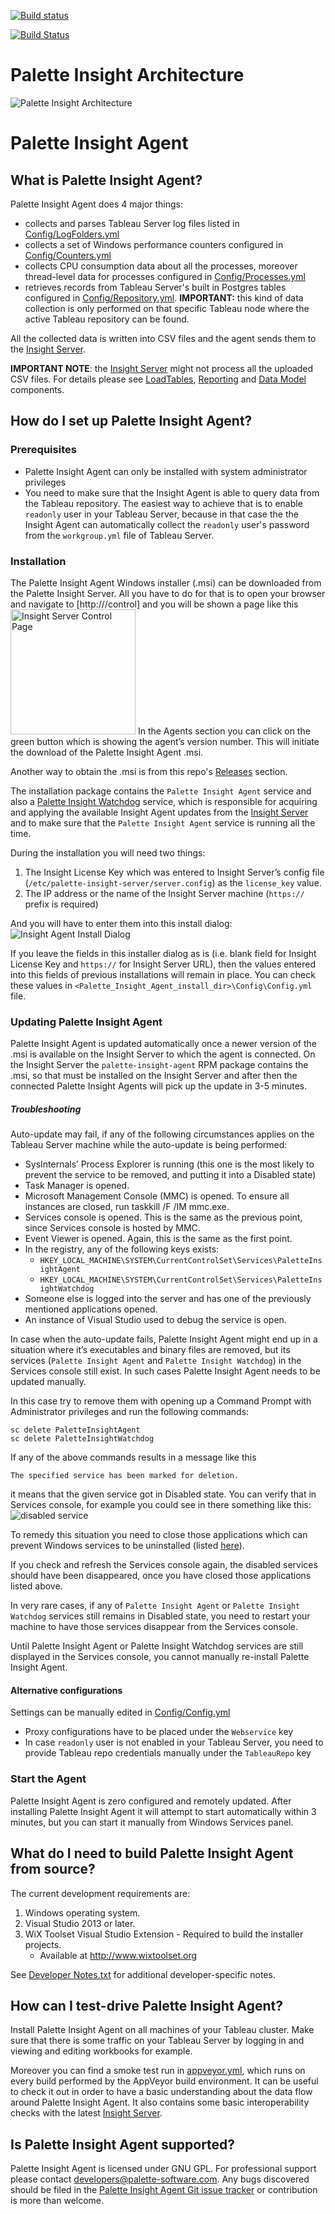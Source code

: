[![Build status](https://ci.appveyor.com/api/projects/status/reub3y37h4hkw0ck/branch/master?svg=true)](https://ci.appveyor.com/project/palette-software/blackboxrecorder/branch/master)

[![Build Status](https://travis-ci.org/palette-software/PaletteInsightAgent.svg?branch=master)](https://travis-ci.org/palette-software/PaletteInsightAgent)

# Palette Insight Architecture

![Palette Insight Architecture](https://github.com/palette-software/palette-insight/blob/master/insight-system-diagram.png?raw=true)

[Insight Server]: https://github.com/palette-software/insight-server

# Palette Insight Agent

## What is Palette Insight Agent?

Palette Insight Agent does 4 major things:

* collects and parses Tableau Server log files listed in [Config/LogFolders.yml](PaletteInsightAgent/Config/LogFolders.yml)
* collects a set of Windows performance counters configured in [Config/Counters.yml](PaletteInsightAgent/Config/Counters.yml)
* collects CPU consumption data about all the processes, moreover thread-level data for processes configured in [Config/Processes.yml](PaletteInsightAgent/Config/Processes.yml)
* retrieves records from Tableau Server's built in Postgres tables configured in [Config/Repository.yml](PaletteInsightAgent/Config/Repository.yml). **IMPORTANT:** this kind of data collection is only performed on that specific Tableau node where the active Tableau repository can be found.

All the collected data is written into CSV files and the agent sends them to the [Insight Server].

**IMPORTANT NOTE**: the [Insight Server] might not process all the uploaded CSV files. For details please see [LoadTables](https://github.com/palette-software/insight-gp-import), [Reporting](https://github.com/palette-software/insight-reporting-framework) and [Data Model](https://github.com/palette-software/insight-data-model) components.

## How do I set up Palette Insight Agent?

### Prerequisites

* Palette Insight Agent can only be installed with system administrator privileges
* You need to make sure that the Insight Agent is able to query data from the Tableau repository. The easiest way to achieve that is to enable `readonly` user in your Tableau Server, because in that case the the Insight Agent can automatically collect the `readonly` user's password from the `workgroup.yml` file of Tableau Server.

### Installation
The Palette Insight Agent Windows installer (.msi) can be downloaded from the Palette Insight Server. All you have to do for that is to open your browser and navigate to
[http://<your-insight-server-url>/control]
and you will be shown a page like this
<img src="https://github.com/palette-software/PaletteInsightAgent/blob/install-guide/docs/resources/insight-server-control-page.png" alt="Insight Server Control Page" style="width: 200px;"/>
In the Agents section you can click on the green button which is showing the agent’s version number. This will initiate the download of the Palette Insight Agent .msi.

Another way to obtain the .msi is from this repo's [Releases](https://github.com/palette-software/PaletteInsightAgent/releases) section.

The installation package contains the `Palette Insight Agent` service and also a [Palette Insight Watchdog](https://github.com/palette-software/palette-updater) service, which is responsible for acquiring and applying the available Insight Agent updates from the [Insight Server] and to make sure that the `Palette Insight Agent` service is running all the time.

During the installation you will need two things:
1. The Insight License Key which was entered to Insight Server’s config file (`/etc/palette-insight-server/server.config`) as the `license_key` value.
1. The IP address or the name of the Insight Server machine (`https://` prefix is required)

And you will have to enter them into this install dialog:
![Insight Agent Install Dialog](https://raw.githubusercontent.com/palette-software/PaletteInsightAgent/install-guide/docs/resources/insight-install-dialog.png)

If you leave the fields in this installer dialog as is (i.e. blank field for Insight License Key and `https://` for Insight Server URL), then the values entered into this fields of previous installations will remain in place. You can check these values in `<Palette_Insight_Agent_install_dir>\Config\Config.yml` file.

### Updating Palette Insight Agent
Palette Insight Agent is updated automatically once a newer version of the .msi is available on the Insight Server to which the agent is connected. On the Insight Server the `palette-insight-agent` RPM package contains the .msi, so that must be installed on the Insight Server and after then the connected Palette Insight Agents will pick up the update in 3-5 minutes.

##### Troubleshooting
Auto-update may fail, if any of the following circumstances applies on the Tableau Server machine while the auto-update is being performed:
<a name="update-obstacles"></a>
* SysInternals’ Process Explorer is running (this one is the most likely to prevent the service to be removed, and putting it into a Disabled state)
* Task Manager is opened.
* Microsoft Management Console (MMC) is opened. To ensure all instances are closed, run taskkill /F /IM mmc.exe.
* Services console is opened. This is the same as the previous point, since Services console is hosted by MMC.
* Event Viewer is opened. Again, this is the same as the first point.
* In the registry, any of the following keys exists:
  * `HKEY_LOCAL_MACHINE\SYSTEM\CurrentControlSet\Services\PaletteInsightAgent`
  * `HKEY_LOCAL_MACHINE\SYSTEM\CurrentControlSet\Services\PaletteInsightWatchdog`
* Someone else is logged into the server and has one of the previously mentioned applications opened.
* An instance of Visual Studio used to debug the service is open.

In case when the auto-update fails, Palette Insight Agent might end up in a situation where it’s executables and binary files are removed, but its services (`Palette Insight Agent` and `Palette Insight Watchdog`) in the Services console still exist. In such cases Palette Insight Agent needs to be updated manually.

In this case try to remove them with opening up a Command Prompt with Administrator privileges and run the following commands:
```
sc delete PaletteInsightAgent
sc delete PaletteInsightWatchdog
```
If any of the above commands results in a message like this
```
The specified service has been marked for deletion.
```
it means that the given service got in Disabled state. You can verify that in Services console, for example you could see in there something like this:
![disabled service](https://github.com/palette-software/PaletteInsightAgent/blob/install-guide/docs/resources/disabled-service.png?raw=true)

To remedy this situation you need to close those applications which can prevent Windows services to be uninstalled (listed [here](#update-obstacles)).

If you check and refresh the Services console again, the disabled services should have been disappeared, once you have closed those applications listed above.

In very rare cases, if any of `Palette Insight Agent` or `Palette Insight Watchdog` services still remains in Disabled state, you need to restart your machine to have those services disappear from the Services console.

Until Palette Insight Agent or Palette Insight Watchdog services are still displayed in the Services console, you cannot manually re-install Palette Insight Agent.

#### Alternative configurations

Settings can be manually edited in [Config/Config.yml](PaletteInsightAgent/Config/Config.yml)

* Proxy configurations have to be placed under the `Webservice` key
* In case `readonly` user is not enabled in your Tableau Server, you need to provide Tableau repo credentials manually under the `TableauRepo` key

### Start the Agent

Palette Insight Agent is zero configured and remotely updated.
After installing Palette Insight Agent it will attempt to start automatically within 3 minutes, but you can start it manually from Windows Services panel.

## What do I need to build Palette Insight Agent from source?

The current development requirements are:

1. Windows operating system.
2. Visual Studio 2013 or later.
3. WiX Toolset Visual Studio Extension - Required to build the installer projects.
    * Available at <http://www.wixtoolset.org>

See [Developer Notes.txt](PaletteInsightAgent/blob/master/Developer%20Notes.txt) for additional developer-specific notes.

## How can I test-drive Palette Insight Agent?

Install Palette Insight Agent on all machines of your Tableau cluster. Make sure that there is some traffic on your Tableau Server by logging in and viewing and editing workbooks for example.

Moreover you can find a smoke test run in [appveyor.yml](appveyor.yml), which runs on every build performed by the AppVeyor build environment. It can be useful to check it out in order to have a basic understanding about the data flow around Palette Insight Agent. It also contains some basic interoperability checks with the latest [Insight Server].

## Is Palette Insight Agent supported?

Palette Insight Agent is licensed under GNU GPL. For professional support please contact <developers@palette-software.com>.
Any bugs discovered should be filed in the [Palette Insight Agent Git issue tracker](https://github.com/palette-software/PaletteInsightAgent/issues) or contribution is more than welcome.
